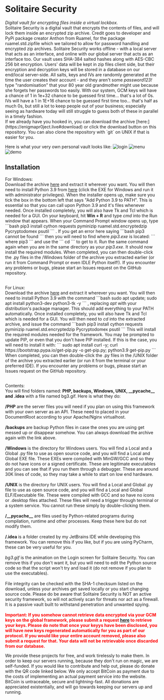 <h1>Solitaire Security</h1>
<i>Digital vault for encrypting files inside a virtual lockbox.</i>
<br>
Solitaire Security is a digital vault that encrypts the contents of files, and will lock them inside an encrypted zip archive. Credit goes to
developer and PyPi package creator Anthon from Ruamel, for the package ruamel.std.zipfile which we tailored to allow for password handling
and encrypted zip archives. Solitaire Security works offline - with a local server that acts as an interface, and online with our global server that acts
as an interface too. Our vault uses SHA-384 salted hashes along with AES-CBC 256 bit encryption. Users' data will be kept in zip files client side, but
their encryption and decryption keys will be stored in a database on our end/local server-side. All salts, keys and IVs are randomly generated at the time the
user creates their account - and they aren't some <i>password123!</i> type "randomisation" that your 80 year old grandmother might use because she forgets
her passwords too easily. With our system, GCM keys will have a chance of 1 in 1e+32 chance to be guessed first time... that's a lot of 0s. IVs will have a 1 in 1E+16 chance to be guessed first time too... that's half as much 0s, but still a lot to keep people out of your business; especially seeing as hardware today will still struggle to guess both of these in parallel in a timely fashion.

<br>
If we already have you hooked in, you can download the archive [here:](https://enigmapr0ject.live#download) or click the download button on this repository. You
can also clone the repository with `git` on UNIX if that is easier for you.

Here is what your very own personal vault looks like:
![login](https://enigmapr0ject.live/demo/login.jpeg)
![menu](https://enigmapr0ject.live/demo/solitairesec.jpg)
![demo](https://enigmapr0ject.live/demo/contents.jpeg)
<br>
<h2>Installation</h2>
<p>
        For Windows:<br>
        Download the archive <a href="https://github.com/projectintel-anon/solitaire-security">here</a> and extract it wherever you want. You will then need to install Python 3.9 from <a href="Https://www.python.org">here</a> (click the EXE for 
        Windows and run it with administrator privileges). When the installer opens up, make sure you tick the box in the bottom left that says "Add Python 3.9 to PATH". This is essential so that you can call upon Python 3.9 and it's files
        whenever needed. Once installed completely, you will also have Tk and Tcl which is needed for a GUI. On your keyboard, hit <b>Win + R</b> and type <i>cmd</i> into the Run window that appears. When your Command Prompt window opens
        up, type 
        ```bash
        pip3 install cython requests pyminizip ruamel.std.encryptedzip Pycryptodomex psutil
        ```
        . If you get an error here saying 
        ```bash
        pip3 cannot be found
        ```
        then you will need to find where <i>pip3.exe</i> is located: 
        ```
        where pip3
        ```
        and use the 
        ```
        cd
        ```
        to get to it. Run the same command again when you are
        in the same directory as your <i>pip3.exe</i>. It should now install the required modules. When completed, you can then double-click the .py files in the /Windows folder of the archive you extracted earlier (or run it from Command Prompt
        or even IDLE Python itself!). If you encounter any problems or bugs, please start an Issues request on the GitHub repository.<br><br>
    </p>
    <p>
        For Linux:<br>
        Download the archive <a href="https://github.com/projectintel-anon/solitaire-security">here</a> and extract it wherever you want. You will then need to install Python 3.9 with the command 
        ```bash
        sudo apt update; sudo apt install python3-dev python3-tk -y
        ```
        , replacing <i>apt</i> with your distribution's package manager. This should add everything to your PATH automatically. Once installed completely, you will also have Tk and Tcl which is 
        needed for a GUI. You will then need to <i>cd</i> into the extracted archive, and issue the command 
        ```bash
        pip3 install cython requests pyminizip ruamel.std.encryptedzip Pycryptodomex psutil
        ```
        This will install the required modules needed for the framework. You may be prompted to update PIP, or even that you don't have PIP installed. If this is the case, you will need to install it with: 
        ```
        sudo apt install curl -y; curl https://bootstrap.pypa.io/get-pip.py -o get-pip.py; python3.9 get-pip.py
        ```
        When completed, you can then double-click the .py files in the /UNIX folder of the archive you extracted earlier 
        (or run it from the terminal or your preferred IDE). If you encounter any problems or bugs, please start an Issues request on the GitHub repository.<br><br>
    </p>
    <p> 
        Contents:<br>
        You will find folders named: <b>PHP, backups, Windows, UNIX, __pycache__ and .idea</b> with a file named bg3.gif. Here is what they do:<br>
        <br><b>/PHP</b> are the server files you will need if you plan on using this framework with your own server as an API. These need to placed in your DocumentRoot according to your Apache/Nginx virtualhost.<br>
        <br><b>/backups</b> are backup Python files in case the ones you are using get messed up or disappear somehow. You can always download the archive again with the link above.<br>
        <br><b>/Windows</b> is the directory for Windows users. You will find a Local and a Global .py file to use as open source code, and you will find a Local and Global EXE file. These EXEs were compiled with MinGW/GCC and so
        they do not have icons or a signed certificate. These are legitimate executables and you can see that if you run them through a debugger. These are around 30K lines of code, so they may take a while to start on low end hardware.<br>
        <br><b>/UNIX</b> is the directory for UNIX users. You will find a Local and Global .py file to use as open source code, and you will find a Local and Global ELF/Executable file. These were compiled with GCC and so have no icons or .desktop
        files attached. These files will need a trigger through terminal or a system service. You cannot run these simply by double-clicking them.
        <br><br><b>/__pycache__</b> are files used by Python-related programs during compilation, runtime and other processes. Keep these here but do not modify them.
        <br><br><b>/.idea</b> is a folder created by my JetBrains IDE while developing this framework. You can remove this if you like, but if you are using PyCharm, these can be very useful for you.
        <br><br><i>bg3.gif</i> is the animation on the Login screen for Solitaire Security. You can remove this if you don't want it, but you will need to edit the Python source code so that the script won't try and load it (do not remove
        if you plan to use the executables).<br><br>
        File integrity can be checked with the SHA-1 checksum listed on the download, unless your archives get saved locally or you start changing source code. Please do be aware that Solitaire Security is NOT an active security framework,
        so will not actively scan for threats nor act as a firewall. It is a passive vault built to withstand penetration and unwanted spying.<br><br>
        <b style="color: red;">Important: If you somehow cannot retrieve data encrypted via your GCM keys on the global framework, please submit a request <a href="#contact">here</a> to retrieve your keys. Please do note that once your keyys have been disclosed, you will
        have new keys regenerated automatically for you as part of our protocol. If you would like your entire account removed, please also submit a request for that. Your data will not be retrievable once discarded from our database.</b>
    </p>
    <p>We provide these projects for free, and work tirelessly to make them. In order to keep our servers running, because they don't run on magic, we are self-funded. If you would like to contribute and help out, please do donate
    with the QR code linked below. We only accept BitCoin as payment due to the costs of implementing an actual payment service into the website. BitCoin is untraceable, secure and lightning-fast. All donations are appreciated existentially,
    and will go towards keeping our servers up and running.</p>
